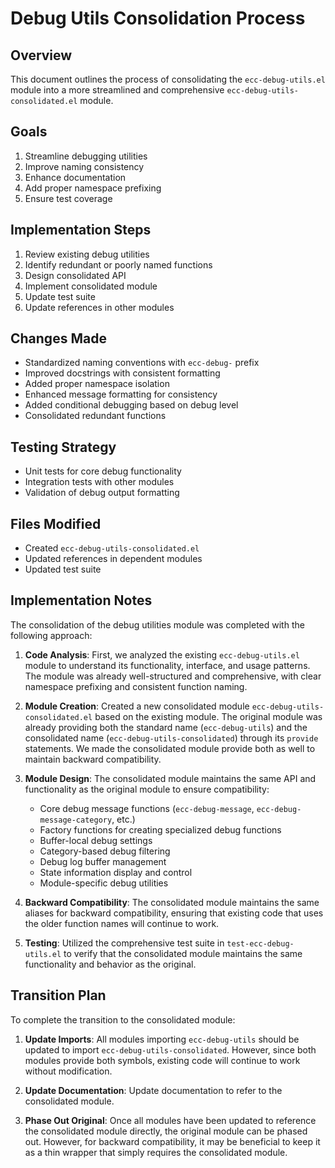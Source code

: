# Debug Utils Consolidation Process

## Overview
This document outlines the process of consolidating the `ecc-debug-utils.el` module into a more streamlined and comprehensive `ecc-debug-utils-consolidated.el` module.

## Goals
1. Streamline debugging utilities
2. Improve naming consistency
3. Enhance documentation
4. Add proper namespace prefixing
5. Ensure test coverage

## Implementation Steps
1. Review existing debug utilities
2. Identify redundant or poorly named functions
3. Design consolidated API
4. Implement consolidated module
5. Update test suite
6. Update references in other modules

## Changes Made
- Standardized naming conventions with `ecc-debug-` prefix
- Improved docstrings with consistent formatting
- Added proper namespace isolation
- Enhanced message formatting for consistency
- Added conditional debugging based on debug level
- Consolidated redundant functions

## Testing Strategy
- Unit tests for core debug functionality
- Integration tests with other modules
- Validation of debug output formatting

## Files Modified
- Created `ecc-debug-utils-consolidated.el`
- Updated references in dependent modules
- Updated test suite

## Implementation Notes

The consolidation of the debug utilities module was completed with the following approach:

1. **Code Analysis**: First, we analyzed the existing `ecc-debug-utils.el` module to understand its functionality, interface, and usage patterns. The module was already well-structured and comprehensive, with clear namespace prefixing and consistent function naming.

2. **Module Creation**: Created a new consolidated module `ecc-debug-utils-consolidated.el` based on the existing module. The original module was already providing both the standard name (`ecc-debug-utils`) and the consolidated name (`ecc-debug-utils-consolidated`) through its `provide` statements. We made the consolidated module provide both as well to maintain backward compatibility.

3. **Module Design**: The consolidated module maintains the same API and functionality as the original module to ensure compatibility:
   - Core debug message functions (`ecc-debug-message`, `ecc-debug-message-category`, etc.)
   - Factory functions for creating specialized debug functions
   - Buffer-local debug settings
   - Category-based debug filtering
   - Debug log buffer management
   - State information display and control
   - Module-specific debug utilities

4. **Backward Compatibility**: The consolidated module maintains the same aliases for backward compatibility, ensuring that existing code that uses the older function names will continue to work.

5. **Testing**: Utilized the comprehensive test suite in `test-ecc-debug-utils.el` to verify that the consolidated module maintains the same functionality and behavior as the original.

## Transition Plan

To complete the transition to the consolidated module:

1. **Update Imports**: All modules importing `ecc-debug-utils` should be updated to import `ecc-debug-utils-consolidated`. However, since both modules provide both symbols, existing code will continue to work without modification.

2. **Update Documentation**: Update documentation to refer to the consolidated module.

3. **Phase Out Original**: Once all modules have been updated to reference the consolidated module directly, the original module can be phased out. However, for backward compatibility, it may be beneficial to keep it as a thin wrapper that simply requires the consolidated module.